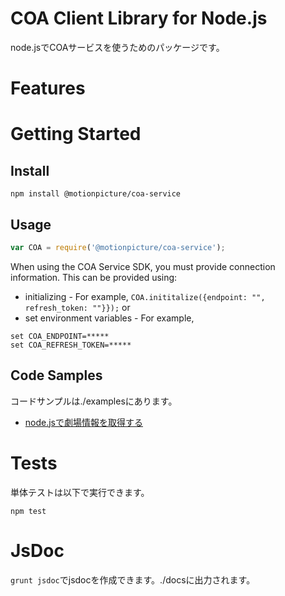 # COA Client Library for Node.js

node.jsでCOAサービスを使うためのパッケージです。


# Features


# Getting Started

## Install

```shell
npm install @motionpicture/coa-service
```

## Usage

```Javascript
var COA = require('@motionpicture/coa-service');
```

When using the COA Service SDK, you must provide connection information. This can be provided using:

* initializing - For example, `COA.inititalize({endpoint: "", refresh_token: ""}});`
or
* set environment variables - For example,
```shell
set COA_ENDPOINT=*****
set COA_REFRESH_TOKEN=*****
```

## Code Samples

コードサンプルは./examplesにあります。

* [node.jsで劇場情報を取得する](https://m-p.backlog.jp/git/SSKTS/src_coa_service/blob/master/examples/samples/findTheater.js)


# Tests

単体テストは以下で実行できます。

```shell
npm test
```


# JsDoc

`grunt jsdoc`でjsdocを作成できます。./docsに出力されます。
